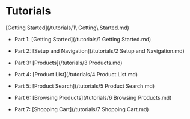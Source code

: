 # Tutorials

[Getting Started](/tutorials/1\ Getting\ Started.md)

* Part 1: [Getting Started](/tutorials/1 Getting Started.md)

* Part 2: [Setup and Navigation](/tutorials/2 Setup and Navigation.md)

* Part 3: [Products](/tutorials/3 Products.md)

* Part 4: [Product List](/tutorials/4 Product List.md)

* Part 5: [Product Search](/tutorials/5 Product Search.md)

* Part 6: [Browsing Products](/tutorials/6 Browsing Products.md)

* Part 7: [Shopping Cart](/tutorials/7 Shopping Cart.md)

